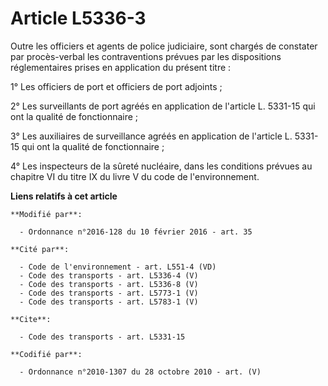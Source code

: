 # Article L5336-3

Outre les officiers et agents de police judiciaire, sont chargés de constater par procès-verbal les contraventions prévues
par les dispositions réglementaires prises en application du présent titre : 

1° Les officiers de port et officiers de port adjoints ; 

2° Les surveillants de port agréés en application de l'article L. 5331-15 qui ont la qualité de fonctionnaire ; 

3° Les auxiliaires de surveillance agréés en application de l'article L. 5331-15 qui ont la qualité de fonctionnaire ;

4° Les inspecteurs de la sûreté nucléaire, dans les conditions prévues au chapitre VI du titre IX du livre V du code de
l'environnement.

**Liens relatifs à cet article**

	**Modifié par**:

	  - Ordonnance n°2016-128 du 10 février 2016 - art. 35

	**Cité par**:

	  - Code de l'environnement - art. L551-4 (VD)
	  - Code des transports - art. L5336-4 (V)
	  - Code des transports - art. L5336-8 (V)
	  - Code des transports - art. L5773-1 (V)
	  - Code des transports - art. L5783-1 (V)

	**Cite**:

	  - Code des transports - art. L5331-15

	**Codifié par**:

	  - Ordonnance n°2010-1307 du 28 octobre 2010 - art. (V)
